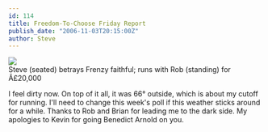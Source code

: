 ```yaml
---
id: 114
title: Freedom-To-Choose Friday Report
publish_date: "2006-11-03T20:15:00Z"
author: Steve
---
```

![](http://www.flagstafffrenzy.org/wp-content/uploads/2006/11/betrayal.jpeg)  
Steve (seated) betrays Frenzy faithful; runs with Rob (standing) for Â£20,000

I feel dirty now. On top of it all, it was 66° outside, which is about my cutoff for running. I'll need to change this week's poll if this weather sticks around for a while. Thanks to Rob and Brian for leading me to the dark side. My apologies to Kevin for going Benedict Arnold on you.

